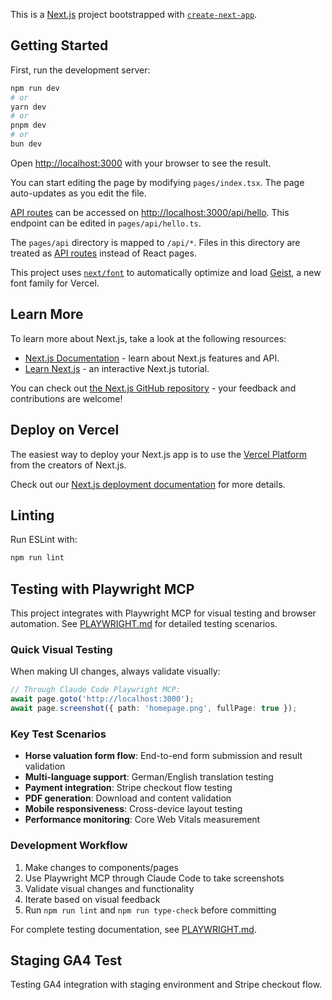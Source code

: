 This is a [Next.js](https://nextjs.org) project bootstrapped with [`create-next-app`](https://nextjs.org/docs/pages/api-reference/create-next-app).

## Getting Started

First, run the development server:

```bash
npm run dev
# or
yarn dev
# or
pnpm dev
# or
bun dev
```

Open [http://localhost:3000](http://localhost:3000) with your browser to see the result.

You can start editing the page by modifying `pages/index.tsx`. The page auto-updates as you edit the file.

[API routes](https://nextjs.org/docs/pages/building-your-application/routing/api-routes) can be accessed on [http://localhost:3000/api/hello](http://localhost:3000/api/hello). This endpoint can be edited in `pages/api/hello.ts`.

The `pages/api` directory is mapped to `/api/*`. Files in this directory are treated as [API routes](https://nextjs.org/docs/pages/building-your-application/routing/api-routes) instead of React pages.

This project uses [`next/font`](https://nextjs.org/docs/pages/building-your-application/optimizing/fonts) to automatically optimize and load [Geist](https://vercel.com/font), a new font family for Vercel.

## Learn More

To learn more about Next.js, take a look at the following resources:

- [Next.js Documentation](https://nextjs.org/docs) - learn about Next.js features and API.
- [Learn Next.js](https://nextjs.org/learn-pages-router) - an interactive Next.js tutorial.

You can check out [the Next.js GitHub repository](https://github.com/vercel/next.js) - your feedback and contributions are welcome!

## Deploy on Vercel

The easiest way to deploy your Next.js app is to use the [Vercel Platform](https://vercel.com/new?utm_medium=default-template&filter=next.js&utm_source=create-next-app&utm_campaign=create-next-app-readme) from the creators of Next.js.

Check out our [Next.js deployment documentation](https://nextjs.org/docs/pages/building-your-application/deploying) for more details.

## Linting

Run ESLint with:

```bash
npm run lint
```

## Testing with Playwright MCP

This project integrates with Playwright MCP for visual testing and browser automation. See [PLAYWRIGHT.md](./PLAYWRIGHT.md) for detailed testing scenarios.

### Quick Visual Testing

When making UI changes, always validate visually:

```typescript
// Through Claude Code Playwright MCP:
await page.goto('http://localhost:3000');
await page.screenshot({ path: 'homepage.png', fullPage: true });
```

### Key Test Scenarios

- **Horse valuation form flow**: End-to-end form submission and result validation
- **Multi-language support**: German/English translation testing  
- **Payment integration**: Stripe checkout flow testing
- **PDF generation**: Download and content validation
- **Mobile responsiveness**: Cross-device layout testing
- **Performance monitoring**: Core Web Vitals measurement

### Development Workflow

1. Make changes to components/pages
2. Use Playwright MCP through Claude Code to take screenshots
3. Validate visual changes and functionality
4. Iterate based on visual feedback
5. Run `npm run lint` and `npm run type-check` before committing

For complete testing documentation, see [PLAYWRIGHT.md](./PLAYWRIGHT.md).

## Staging GA4 Test
Testing GA4 integration with staging environment and Stripe checkout flow.
